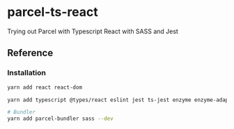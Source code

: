 # parcel-ts-react

Trying out Parcel with Typescript React with SASS and Jest

## Reference

### Installation

```bash
yarn add react react-dom

yarn add typescript @types/react eslint jest ts-jest enzyme enzyme-adapter-react-16 @types/jest @types/enzyme @types/enzyme-adapter-react-16 redux-mock-store @types/redux-mock-store --dev

# Bundler
yarn add parcel-bundler sass --dev
```
